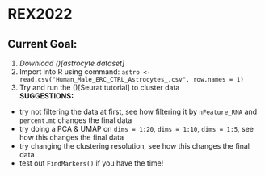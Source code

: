 # REX2022
## Current Goal:  
1. *Download ()[astrocyte dataset]*  
2. Import into R using command: `astro <- read.csv("Human_Male_ERC_CTRL_Astrocytes_.csv", row.names = 1)`  
3. Try and run the ()[Seurat tutorial] to cluster data  
**SUGGESTIONS:**  
- try not filtering the data at first, see how filtering it by `nFeature_RNA` and `percent.mt` changes the final data
- try doing a PCA & UMAP on `dims = 1:20`, `dims = 1:10`, `dims = 1:5`, see how this changes the final data
- try changing the clustering resolution, see how this changes the final data
- test out `FindMarkers()` if you have the time!
